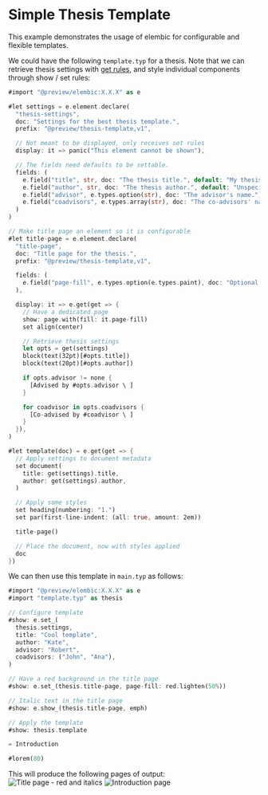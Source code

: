 # Simple Thesis Template

This example demonstrates the usage of elembic for configurable and flexible templates.

We could have the following `template.typ` for a thesis. Note that we can retrieve thesis settings with [get rules](../elements/scripting/get.md), and style individual components through show / set rules:

```rs
#import "@preview/elembic:X.X.X" as e

#let settings = e.element.declare(
  "thesis-settings",
  doc: "Settings for the best thesis template.",
  prefix: "@preview/thesis-template,v1",

  // Not meant to be displayed, only receives set rules
  display: it => panic("This element cannot be shown"),

  // The fields need defaults to be settable.
  fields: (
    e.field("title", str, doc: "The thesis title.", default: "My thesis"),
    e.field("author", str, doc: "The thesis author.", default: "Unspecified Author"),
    e.field("advisor", e.types.option(str), doc: "The advisor's name."),
    e.field("coadvisors", e.types.array(str), doc: "The co-advisors' names."),
  )
)

// Make title page an element so it is configurable
#let title-page = e.element.declare(
  "title-page",
  doc: "Title page for the thesis.",
  prefix: "@preview/thesis-template,v1",

  fields: (
    e.field("page-fill", e.types.option(e.types.paint), doc: "Optional page fill", default: none),
  ),

  display: it => e.get(get => {
    // Have a dedicated page
    show: page.with(fill: it.page-fill)
    set align(center)

    // Retrieve thesis settings
    let opts = get(settings)
    block(text(32pt)[#opts.title])
    block(text(20pt)[#opts.author])

    if opts.advisor != none {
      [Advised by #opts.advisor \ ]
    }

    for coadvisor in opts.coadvisors {
      [Co-advised by #coadvisor \ ]
    }
  }),
)

#let template(doc) = e.get(get => {
  // Apply settings to document metadata
  set document(
    title: get(settings).title,
    author: get(settings).author,
  )

  // Apply some styles
  set heading(numbering: "1.")
  set par(first-line-indent: (all: true, amount: 2em))

  title-page()

  // Place the document, now with styles applied
  doc
})

```

We can then use this template in `main.typ` as follows:

```rs
#import "@preview/elembic:X.X.X" as e
#import "template.typ" as thesis

// Configure template
#show: e.set_(
  thesis.settings,
  title: "Cool template",
  author: "Kate",
  advisor: "Robert",
  coadvisors: ("John", "Ana"),
)

// Have a red background in the title page
#show: e.set_(thesis.title-page, page-fill: red.lighten(50%))

// Italic text in the title page
#show: e.show_(thesis.title-page, emph)

// Apply the template
#show: thesis.template

= Introduction

#lorem(80)
```

This will produce the following pages of output:
![Title page - red and italics](https://github.com/user-attachments/assets/120a41c5-c418-4f1b-ab4d-b67282072381)
![Introduction page](https://github.com/user-attachments/assets/c2dae6d9-1a8c-4626-ad2d-acf394cceb74)
